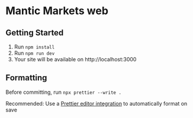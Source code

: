 # Mantic Markets web

## Getting Started

1. Run `npm install`
2. Run `npm run dev`
3. Your site will be available on http://localhost:3000

## Formatting

Before committing, run `npx prettier --write . `

Recommended: Use a [Prettier editor integration](https://prettier.io/docs/en/editors.html) to automatically format on save
